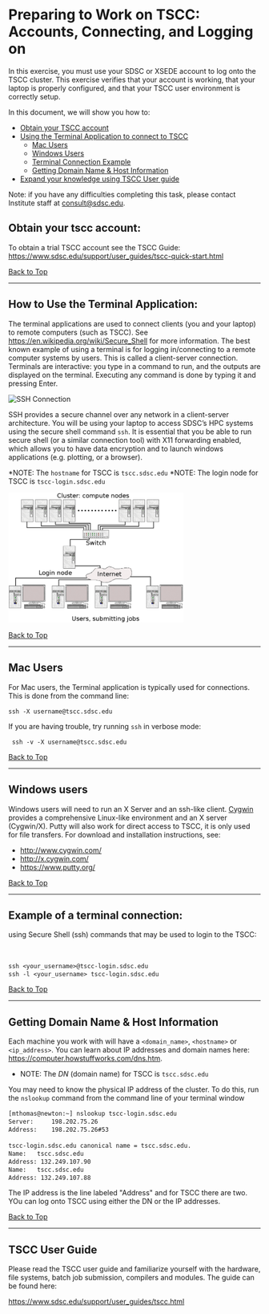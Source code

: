 # Preparing to Work on TSCC: Accounts,  Connecting, and Logging on


[//]: # " Comment example "

[//]: # ( Comment2 )

In this exercise, you must use your SDSC or XSEDE account to log onto the TSCC cluster. This exercise verifies that your account is working, that your laptop is properly configured, and that your TSCC user environment is correctly setup.

<a name="top">In this document, we will show you how to:
    
* [Obtain your TSCC account](#obtain-your-tscc-account)
* [Using the Terminal Application to connect to TSCC](#term-app)
    - [Mac Users](#term-app-mac-users)
    - [Windows Users](#term-app-windows-users)
    - [Terminal Connection Example](#term-app-example)
    - [Getting Domain Name & Host Information](#term-app-dn-info)
* [Expand your knowledge using TSCC User guide](#tscc-user-guide)

Note: if you have any difficulties completing this task, please contact Institute staff at <consult@sdsc.edu>.

## <a name="obtain-your-tscc-account"></a>Obtain your tscc account:

To obtain a trial TSCC account see the TSCC Guide:  https://www.sdsc.edu/support/user_guides/tscc-quick-start.html

[Back to Top](#top)
<hr>

## <a name="term-app"></a>How to Use the Terminal Application:

The terminal applications are used to connect clients (you and your laptop) to remote computers (such as TSCC). See https://en.wikipedia.org/wiki/Secure_Shell for more information. The best known example of using a terminal is for logging in/connecting to a remote computer systems by users. This is called a client-server connection. Terminals are interactive: you type in a command to run, and the outputs are displayed on the terminal. Executing any command is done by typing it and pressing Enter.

<img src="ssh-login.png" alt="SSH Connection" width="300px" />

SSH provides a secure channel over any network in a client-server architecture. You will be using your laptop to access SDSC’s HPC systems using the secure shell command `ssh`. It is essential that you be able to run secure shell (or a similar connection tool) with X11 forwarding enabled, which allows you to have data encryption and to launch windows applications (e.g. plotting, or a browser).

*NOTE: The `hostname` for TSCC is `tscc.sdsc.edu`
*NOTE: The login node for TSCC is `tscc-login.sdsc.edu`

<img src="cluster-connection-diagram.png" alt="SSH Connection" width="350px" />

[Back to Top](#top)
<hr>

## <a name="term-app-mac-users"></a>Mac Users
For Mac users, the Terminal application is typically used for connections. This is done from the command line:

    ssh -X username@tscc.sdsc.edu

 If you are having trouble, try running `ssh` in verbose mode:

     ssh -v -X username@tscc.sdsc.edu


[Back to Top](#top)
<hr>

## <a name="term-app-windows-users"></a>Windows users
Windows users will need to run an X Server and an ssh-like client. [Cygwin](https://www.cygwin.com) provides a comprehensive Linux-like environment and an X server (Cygwin/X). Putty will also work for direct access to TSCC, it is only used for file transfers. For download and installation instructions, see:

* http://www.cygwin.com/
* http://x.cygwin.com/
* https://www.putty.org/

[Back to Top](#top)
<hr>

## <a name="term-app-example"></a>Example of a terminal connection:
using Secure Shell (ssh) commands that may be used to login to the TSCC:
```


ssh <your_username>@tscc-login.sdsc.edu
ssh -l <your_username> tscc-login.sdsc.edu

```

[Back to Top](#top)
<hr>

## <a name="term-app-dn-info"></a>Getting Domain Name & Host Information
Each machine you work with will have a `<domain_name>`,  `<hostname>` or `<ip_address>`. You can learn about IP addresses and domain names here: https://computer.howstuffworks.com/dns.htm.

* NOTE: The *DN* (domain name) for TSCC is    `tscc.sdsc.edu`

You may need to know the physical IP address of the cluster. To do this, run the `nslookup` command from the command line of your terminal window
```
[mthomas@newton:~] nslookup tscc-login.sdsc.edu
Server:		198.202.75.26
Address:	198.202.75.26#53

tscc-login.sdsc.edu	canonical name = tscc.sdsc.edu.
Name:	tscc.sdsc.edu
Address: 132.249.107.90
Name:	tscc.sdsc.edu
Address: 132.249.107.88

```

The IP address is the  line labeled "Address" and for TSCC there are two. YOu can log onto TSCC using either the DN or the IP addresses.

[Back to Top](#top)

<hr>

## TSCC User Guide

Please read the TSCC user guide and familiarize yourself with the hardware, file systems, batch job submission, compilers and modules. The guide can be found here:

https://www.sdsc.edu/support/user_guides/tscc.html
